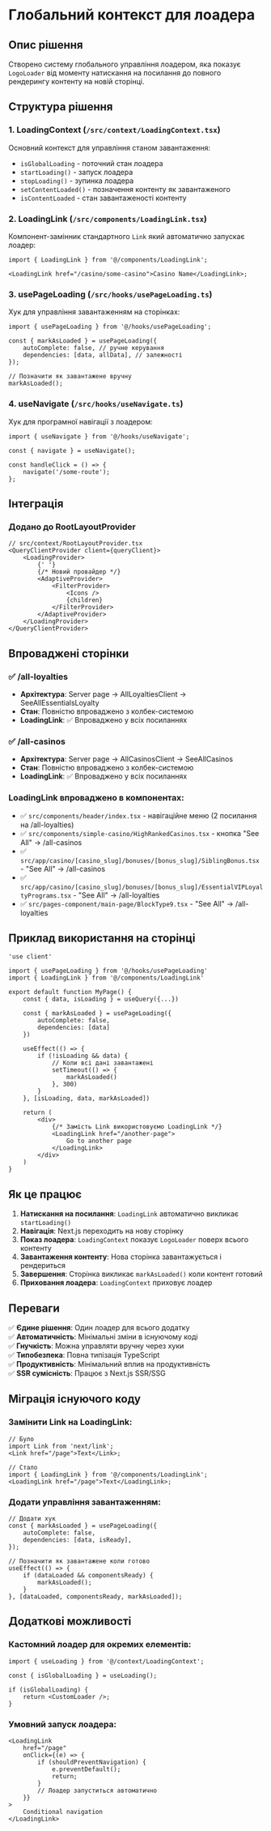 # Глобальний контекст для лоадера

## Опис рішення

Створено систему глобального управління лоадером, яка показує `LogoLoader` від моменту натискання на посилання до повного рендерингу контенту на новій сторінці.

## Структура рішення

### 1. LoadingContext (`/src/context/LoadingContext.tsx`)

Основний контекст для управління станом завантаження:

-   `isGlobalLoading` - поточний стан лоадера
-   `startLoading()` - запуск лоадера
-   `stopLoading()` - зупинка лоадера
-   `setContentLoaded()` - позначення контенту як завантаженого
-   `isContentLoaded` - стан завантаженості контенту

### 2. LoadingLink (`/src/components/LoadingLink.tsx`)

Компонент-замінник стандартного `Link` який автоматично запускає лоадер:

```tsx
import { LoadingLink } from '@/components/LoadingLink';

<LoadingLink href="/casino/some-casino">Casino Name</LoadingLink>;
```

### 3. usePageLoading (`/src/hooks/usePageLoading.ts`)

Хук для управління завантаженням на сторінках:

```tsx
import { usePageLoading } from '@/hooks/usePageLoading';

const { markAsLoaded } = usePageLoading({
    autoComplete: false, // ручне керування
    dependencies: [data, allData], // залежності
});

// Позначити як завантажене вручну
markAsLoaded();
```

### 4. useNavigate (`/src/hooks/useNavigate.ts`)

Хук для програмної навігації з лоадером:

```tsx
import { useNavigate } from '@/hooks/useNavigate';

const { navigate } = useNavigate();

const handleClick = () => {
    navigate('/some-route');
};
```

## Інтеграція

### Додано до RootLayoutProvider

```tsx
// src/context/RootLayoutProvider.tsx
<QueryClientProvider client={queryClient}>
    <LoadingProvider>
        {' '}
        {/* Новий провайдер */}
        <AdaptiveProvider>
            <FilterProvider>
                <Icons />
                {children}
            </FilterProvider>
        </AdaptiveProvider>
    </LoadingProvider>
</QueryClientProvider>
```

## Впроваджені сторінки

### ✅ /all-loyalties
- **Архітектура**: Server page → AllLoyaltiesClient → SeeAllEssentialsLoyalty
- **Стан**: Повністю впроваджено з колбек-системою
- **LoadingLink**: ✅ Впроваджено у всіх посиланнях

### ✅ /all-casinos  
- **Архітектура**: Server page → AllCasinosClient → SeeAllCasinos
- **Стан**: Повністю впроваджено з колбек-системою
- **LoadingLink**: ✅ Впроваджено у всіх посиланнях

### LoadingLink впроваджено в компонентах:
- ✅ `src/components/header/index.tsx` - навігаційне меню (2 посилання на /all-loyalties)
- ✅ `src/components/simple-casino/HighRankedCasinos.tsx` - кнопка "See All" → /all-casinos
- ✅ `src/app/casino/[casino_slug]/bonuses/[bonus_slug]/SiblingBonus.tsx` - "See All" → /all-casinos
- ✅ `src/app/casino/[casino_slug]/bonuses/[bonus_slug]/EssentialVIPLoyaltyPrograms.tsx` - "See All" → /all-loyalties
- ✅ `src/pages-component/main-page/BlockType9.tsx` - "See All" → /all-loyalties

## Приклад використання на сторінці

```tsx
'use client'

import { usePageLoading } from '@/hooks/usePageLoading'
import { LoadingLink } from '@/components/LoadingLink'

export default function MyPage() {
    const { data, isLoading } = useQuery({...})

    const { markAsLoaded } = usePageLoading({
        autoComplete: false,
        dependencies: [data]
    })

    useEffect(() => {
        if (!isLoading && data) {
            // Коли всі дані завантажені
            setTimeout(() => {
                markAsLoaded()
            }, 300)
        }
    }, [isLoading, data, markAsLoaded])

    return (
        <div>
            {/* Замість Link використовуємо LoadingLink */}
            <LoadingLink href="/another-page">
                Go to another page
            </LoadingLink>
        </div>
    )
}
```

## Як це працює

1. **Натискання на посилання**: `LoadingLink` автоматично викликає `startLoading()`
2. **Навігація**: Next.js переходить на нову сторінку
3. **Показ лоадера**: `LoadingContext` показує `LogoLoader` поверх всього контенту
4. **Завантаження контенту**: Нова сторінка завантажується і рендериться
5. **Завершення**: Сторінка викликає `markAsLoaded()` коли контент готовий
6. **Приховання лоадера**: `LoadingContext` приховує лоадер

## Переваги

✅ **Єдине рішення**: Один лоадер для всього додатку  
✅ **Автоматичність**: Мінімальні зміни в існуючому коді  
✅ **Гнучкість**: Можна управляти вручну через хуки  
✅ **Типобезпека**: Повна типізація TypeScript  
✅ **Продуктивність**: Мінімальний вплив на продуктивність  
✅ **SSR сумісність**: Працює з Next.js SSR/SSG

## Міграція існуючого коду

### Замінити Link на LoadingLink:

```tsx
// Було
import Link from 'next/link';
<Link href="/page">Text</Link>;

// Стало
import { LoadingLink } from '@/components/LoadingLink';
<LoadingLink href="/page">Text</LoadingLink>;
```

### Додати управління завантаженням:

```tsx
// Додати хук
const { markAsLoaded } = usePageLoading({
    autoComplete: false,
    dependencies: [data, isReady],
});

// Позначити як завантажене коли готово
useEffect(() => {
    if (dataLoaded && componentsReady) {
        markAsLoaded();
    }
}, [dataLoaded, componentsReady, markAsLoaded]);
```

## Додаткові можливості

### Кастомний лоадер для окремих елементів:

```tsx
import { useLoading } from '@/context/LoadingContext';

const { isGlobalLoading } = useLoading();

if (isGlobalLoading) {
    return <CustomLoader />;
}
```

### Умовний запуск лоадера:

```tsx
<LoadingLink
    href="/page"
    onClick={(e) => {
        if (shouldPreventNavigation) {
            e.preventDefault();
            return;
        }
        // Лоадер запуститься автоматично
    }}
>
    Conditional navigation
</LoadingLink>
```
